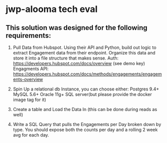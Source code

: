 # jwp-alooma tech eval



## This solution was designed for the following requirements:

1. Pull Data from Hubspot.  Using their API and Python, build out logic to extract Engagement data from their endpoint.  Organize this data and store it into a file structure that makes sense.
Auth: https://developers.hubspot.com/docs/overview (see demo key)
Engagments API: https://developers.hubspot.com/docs/methods/engagements/engagements-overview

2. Spin Up a relational db Instance, you can choose either:
Postgres 9.4+
MySQL 5.6+
Oracle 11g+
SQL server(but please provide the docker image tag for it)

3. Create a table and Load the Data In (this can be done during reads as well)

4. Write a SQL Query that pulls the Engagements per Day broken down by type.  You should expose both the counts per day and a rolling 2 week avg for each day.


